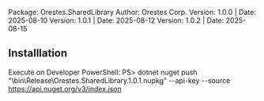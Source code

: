 Package: Orestes.SharedLibrary
Author: Orestes Corp. 
Version: 1.0.0 | Date: 2025-08-10
Version: 1.0.1 | Date: 2025-08-12
Version: 1.0.2 | Date: 2025-08-15

Installlation
-------------
Execute on Developer PowerShell: 
PS> dotnet nuget push "<Folder Base>\bin\Release\Orestes.SharedLibrary.1.0.1.nupkg" --api-key <API Key> --source https://api.nuget.org/v3/index.json

